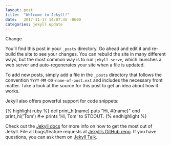 ```yaml
---
layout: post
title:  "Welcome to Jekyll!"
date:   2017-11-17 14:07:45 -0600
categories: jekyll update
---
```

Change

You’ll find this post in your `_posts` directory. Go ahead and edit it and 
re-build the site to see your changes. You can rebuild the site in many 
different ways, but the most common way is to run `jekyll serve`, which 
launches a web server and auto-regenerates your site when a file is 
updated.

To add new posts, simply add a file in the `_posts` directory that follows the convention `YYYY-MM-DD-name-of-post.ext` and includes the necessary front matter. Take a look at the source for this post to get an idea about how it works.

Jekyll also offers powerful support for code snippets:

{% highlight ruby %}
def print_hi(name)
  puts "Hi, #{name}"
end
print_hi('Tom')
#=> prints 'Hi, Tom' to STDOUT.
{% endhighlight %}

Check out the [Jekyll docs][jekyll-docs] for more info on how to get the most out of Jekyll. File all bugs/feature requests at [Jekyll’s GitHub repo][jekyll-gh]. If you have questions, you can ask them on [Jekyll Talk][jekyll-talk].

[jekyll-docs]: https://jekyllrb.com/docs/home
[jekyll-gh]:   https://github.com/jekyll/jekyll
[jekyll-talk]: https://talk.jekyllrb.com/
